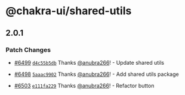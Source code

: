 # @chakra-ui/shared-utils

## 2.0.1

### Patch Changes

- [#6499](https://github.com/chakra-ui/chakra-ui/pull/6499)
  [`d4c55b5db`](https://github.com/chakra-ui/chakra-ui/commit/d4c55b5dbf24421aa3050fc7823fd948fb63378a)
  Thanks [@anubra266](https://github.com/anubra266)! - Update shared utils

* [#6498](https://github.com/chakra-ui/chakra-ui/pull/6498)
  [`5aaac9902`](https://github.com/chakra-ui/chakra-ui/commit/5aaac9902c2c26790831bb5f0fdab99eb2dee99a)
  Thanks [@anubra266](https://github.com/anubra266)! - Add shared utils package

- [#6503](https://github.com/chakra-ui/chakra-ui/pull/6503)
  [`e111fa229`](https://github.com/chakra-ui/chakra-ui/commit/e111fa229227a90c8caf541b2e51cf6c80229e6e)
  Thanks [@anubra266](https://github.com/anubra266)! - Refactor button
